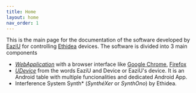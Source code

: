 ```yaml
---
title: Home
layout: home
nav_order: 1
---
```


This is the main page for the documentation of the software developed by [EaziU](https://www.eaziu.com) for controlling [Ethidea](https://ethidea.com/) devices. The software is divided into 3 main components
* [*WebApplication*](https://ethidea-eaziu.github.io/docs/docs/web_application.html) with a browser interface like [Google Chrome](https://www.google.com/intl/it_it/chrome/), [Firefox](https://www.mozilla.org/it/firefox/new/)
* [*UDevice*](https://ethidea-eaziu.github.io/docs/docs/UDevice.html) from the words EaziU and Device or EaziU's device. It is an Android table with multiple funcionalities and dedicated Android App.
* Interference System Synth* (*SynthéXer* or *SynthOno*) by Ethidea.
